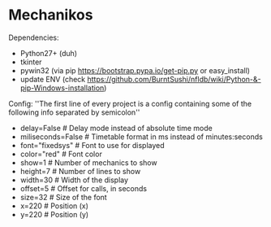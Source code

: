 # Mechanikos

Dependencies:
* Python27+ (duh)
* tkinter
* pywin32 (via pip https://bootstrap.pypa.io/get-pip.py or easy_install)
* update ENV (check https://github.com/BurntSushi/nfldb/wiki/Python-&-pip-Windows-installation)

Config:
''The first line of every project is a config containing some of the following info separated by semicolon''
* delay=False         # Delay mode instead of absolute time mode
* miliseconds=False   # Timetable format in ms instead of minutes:seconds
* font="fixedsys"     # Font to use for displayed
* color="red"         # Font color
* show=1              # Number of mechanics to show
* height=7            # Number of lines to show
* width=30            # Width of the display
* offset=5            # Offset for calls, in seconds
* size=32             # Size of the font
* x=220               # Position (x)
* y=220               # Position (y)
